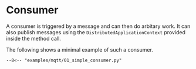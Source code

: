 # Consumer

A consumer is triggered by a message and can then do arbitary work. It can also publish messages using the `DistributedApplicationContext` provided inside the method call.

The following shows a minimal example of such a consumer.

```
--8<-- "examples/mqtt/01_simple_consumer.py"
```
